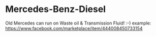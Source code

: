 # Mercedes-Benz-Diesel
Old Mercedes can run on Waste oil &amp; Transmission Fluid! :-)   example: https://www.facebook.com/marketplace/item/444008450733154
